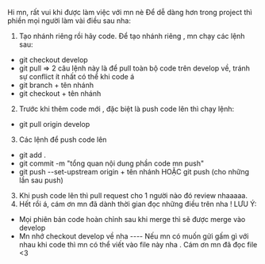 Hi mn, rất vui khi được làm việc với mn nè
Để dễ dàng hơn trong project thì phiền mọi người làm vài điều sau nha:
1. Tạo nhánh riêng rồi hãy code. Để tạo nhánh riêng , mn chạy các lệnh sau:
- git checkout develop
- git pull 
=> 2 câu lệnh này là để pull toàn bộ code trên develop về, tránh sự conflict ít nhất có thể khi code á
- git branch + tên nhánh
- git checkout + tên nhánh
2. Trước khi thêm code mới , đặc biệt là push code lên thì chạy lệnh: 
-  git pull origin develop
3. Các lệnh để push code lên
- git add .
- git commit -m "tổng quan nội dung phần code mn push"
- git push --set-upstream origin  + tên nhánh HOẶC git push (cho những lần sau push)
3. Khi push code lên thì pull request cho 1 người nào đó review nhaaaaa.
4. Hết rồi á, cám ơn mn đã dành thời gian đọc những điều trên nha !
LƯU Ý:
+ Mọi phiên bản code hoàn chỉnh sau khi merge thì sẽ được merge vào develop
+ Mn nhớ checkout develop về nha
---- Nếu mn có muốn gửi gấm gì với nhau khi code thì mn có thể viết vào file này nha .  Cám ơn mn đã đọc file <3
